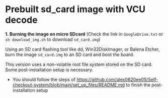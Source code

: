 # **Prebuilt sd_card image with VCU decode**

**1. Burning the image on micro SDcard** (Check the link in `GoogleDrive.txt` or `sh download_img.sh` to download `sd_card.img`)

Using an SD card flashing tool like dd, Win32DiskImager, or Balena Etcher, burn the image `sd_card.img` to an SD card and boot the board.

This version uses a non-volatile root file system stored on the SD card. Some post-installation setup is necessary.

* You should follow the steps of <https://github.com/alex0620ee05/Self-checkout-system/blob/main/set_up_files/README.md> to finish the post-installation setup 
